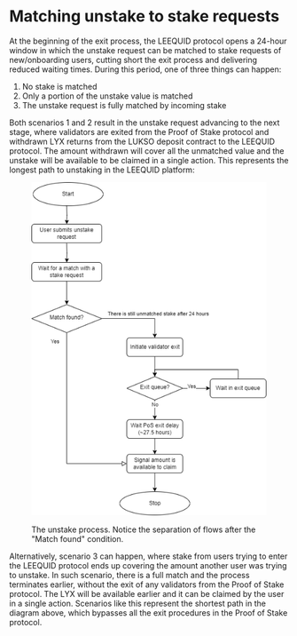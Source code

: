 # Matching unstake to stake requests

At the beginning of the exit process, the LEEQUID protocol opens a 24-hour window in which the unstake request can be matched to stake requests of new/onboarding users, cutting short the exit process and delivering reduced waiting times. During this period, one of three things can happen:

1. No stake is matched
2. Only a portion of the unstake value is matched
3. The unstake request is fully matched by incoming stake

Both scenarios 1 and 2 result in the unstake request advancing to the next stage, where validators are exited from the Proof of Stake protocol and withdrawn LYX returns from the LUKSO deposit contract to the LEEQUID protocol. The amount withdrawn will cover all the unmatched value and the unstake will be available to be claimed in a single action. This represents the longest path to unstaking in the LEEQUID platform:



<figure><img src="../.gitbook/assets/unstake_flowchart.png" alt=""><figcaption><p>The unstake process. Notice the separation of flows after the "Match found" condition.</p></figcaption></figure>



Alternatively, scenario 3 can happen, where stake from users trying to enter the LEEQUID protocol ends up covering the amount another user was trying to unstake. In such scenario, there is a full match and the process terminates earlier, without the exit of any validators from the Proof of Stake protocol. The LYX will be available earlier and it can be claimed by the user in a single action. Scenarios like this represent the shortest path in the diagram above, which bypasses all the exit procedures in the Proof of Stake protocol.
